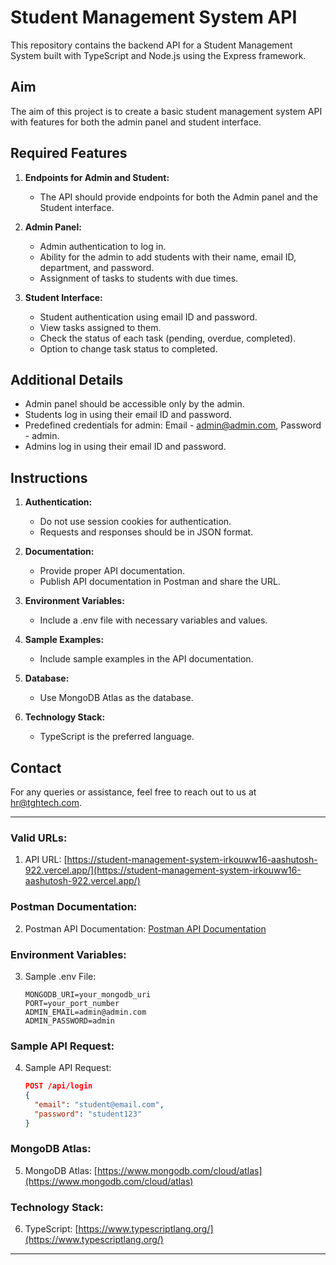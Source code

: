 # Student Management System API

This repository contains the backend API for a Student Management System built with TypeScript and Node.js using the Express framework.

## Aim

The aim of this project is to create a basic student management system API with features for both the admin panel and student interface.

## Required Features

1. **Endpoints for Admin and Student:**
   - The API should provide endpoints for both the Admin panel and the Student interface.

2. **Admin Panel:**
   - Admin authentication to log in.
   - Ability for the admin to add students with their name, email ID, department, and password.
   - Assignment of tasks to students with due times.

3. **Student Interface:**
   - Student authentication using email ID and password.
   - View tasks assigned to them.
   - Check the status of each task (pending, overdue, completed).
   - Option to change task status to completed.

## Additional Details

- Admin panel should be accessible only by the admin.
- Students log in using their email ID and password.
- Predefined credentials for admin: Email - [admin@admin.com](mailto:admin@admin.com), Password - admin.
- Admins log in using their email ID and password.

## Instructions

1. **Authentication:**
   - Do not use session cookies for authentication.
   - Requests and responses should be in JSON format.

2. **Documentation:**
   - Provide proper API documentation.
   - Publish API documentation in Postman and share the URL.

3. **Environment Variables:**
   - Include a .env file with necessary variables and values.

4. **Sample Examples:**
   - Include sample examples in the API documentation.

5. **Database:**
   - Use MongoDB Atlas as the database.

6. **Technology Stack:**
   - TypeScript is the preferred language.

## Contact

For any queries or assistance, feel free to reach out to us at [hr@tghtech.com](mailto:hr@tghtech.com).

---

### Valid URLs:

1. API URL: [https://student-management-system-irkouww16-aashutosh-922.vercel.app/](https://student-management-system-irkouww16-aashutosh-922.vercel.app/)

### Postman Documentation:

2. Postman API Documentation: [Postman API Documentation](https://your-postman-docs-url.com)

### Environment Variables:

3. Sample .env File:
   ```
   MONGODB_URI=your_mongodb_uri
   PORT=your_port_number
   ADMIN_EMAIL=admin@admin.com
   ADMIN_PASSWORD=admin
   ```

### Sample API Request:

4. Sample API Request:
   ```json
   POST /api/login
   {
     "email": "student@email.com",
     "password": "student123"
   }
   ```

### MongoDB Atlas:

5. MongoDB Atlas: [https://www.mongodb.com/cloud/atlas](https://www.mongodb.com/cloud/atlas)

### Technology Stack:

6. TypeScript: [https://www.typescriptlang.org/](https://www.typescriptlang.org/)

---
